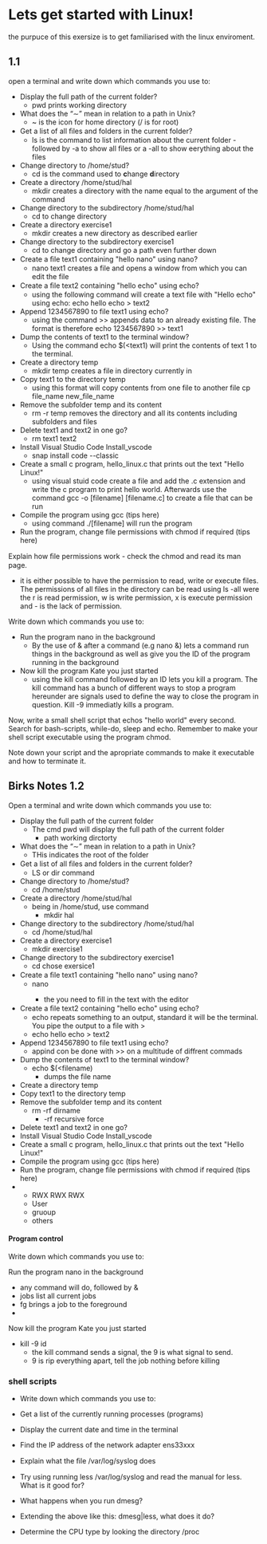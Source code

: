 # Lets get started with Linux!

the purpuce of this exersize is to get familiarised with the linux enviroment. 

## 1.1

open a terminal and write down which commands you use to:

- Display the full path of the current folder?
  - pwd prints working directory
- What does the “∼” mean in relation to a path in Unix?
  - ~ is the icon for home directory (/ is for root)
- Get a list of all ﬁles and folders in the current folder?
  - ls is the command to list information about the current folder - followed by -a to show all files or a -all to show eerything about the files
- Change directory to /home/stud?
  - cd is the command used to **c**hange **d**irectory  
- Create a directory /home/stud/hal
  - mkdir creates a directory with the name equal to the argument of the command
- Change directory to the subdirectory /home/stud/hal
  - cd to change directory
- Create a directory exercise1
  - mkdir creates a new directory as described earlier
- Change directory to the subdirectory exercise1
  - cd to change directory and go a path even further down
- Create a ﬁle text1 containing "hello nano" using nano?
  - nano text1 creates a file and opens a window from which you can edit the file
- Create a ﬁle text2 containing "hello echo" using echo?
  - using the following command will create a text file with "Hello echo" using echo: echo hello echo > text2
- Append 1234567890 to file text1 using echo?
  - using the command >> appends data to an already existing file. The format is therefore echo 1234567890 >> text1
- Dump the contents of text1 to the terminal window?
  - Using the command echo $(\<text1) will print the contents of text 1 to the terminal.
- Create a directory temp
  - mkdir temp creates a file in directory currently in 
- Copy text1 to the directory temp
  - using this format will copy contents from one file to another file cp file_name new_file_name 
- Remove the subfolder temp and its content
  - rm -r temp removes the directory and all its contents including subfolders and files
- Delete text1 and text2 in one go?
  - rm text1 text2
- Install Visual Studio Code Install_vscode
  - snap install code --classic
- Create a small c program, hello_linux.c that prints out the text "Hello Linux!"
  - using visual stuid code create a file and add the .c extension and write the c program to print hello world. Afterwards use the command gcc -o [filename] [filename.c] to create a file that can be run
- Compile the program using gcc (tips here)
  - using command ./[filename] will run the program 
- Run the program, change file permissions with chmod if required (tips here)

Explain how ﬁle permissions work - check the chmod and read its man page.

- it is either possible to have the permission to read, write or execute files. The permissions of all files in the directory can be read using ls -all were the r is read permission, w is write permission, x is execute permission and - is the lack of permission.

Write down which commands you use to:

- Run the program nano in the background
  - By the use of & after a command (e.g nano &) lets a command run things in the background as well as give you the ID of the program running in the background 
- Now kill the program Kate you just started
  - using the kill command followed by an ID lets you kill a program. The kill command has a bunch of different ways to stop a program hereunder are signals used to define the way to close the program in question. Kill -9 immediatly kills a program. 

Now, write a small shell script that echos "hello world" every second. Search for bash-scripts, while-do, sleep and echo. Remember to make your shell script executable using the program chmod.

Note down your script and the apropriate commands to make it executable and how to terminate it.

## Birks Notes 1.2

Open a terminal and write down which commands you use to:
- Display the full path of the current folder
  - The cmd pwd will display the full path of the current folder
    - path working dirctorty 
- What does the “∼” mean in relation to a path in Unix?
  - THis indicates the root of the folder
- Get a list of all ﬁles and folders in the current folder?
  - LS or dir command 
- Change directory to /home/stud?
  - cd /home/stud
- Create a directory /home/stud/hal
  - being in /home/stud, use command
    - mkdir hal
- Change directory to the subdirectory /home/stud/hal
  - cd /home/stud/hal
- Create a directory exercise1
  - mkdir exercise1
- Change directory to the subdirectory exercise1
  - cd <tap> chose exersice1
- Create a ﬁle text1 containing "hello nano" using nano?
  - nano <filename>
    - the you need to fill in the text with the editor
- Create a ﬁle text2 containing "hello echo" using echo?
  - echo repeats something to an output, standard it will be the terminal. You pipe the output to a file with > 
  - echo hello echo > text2
- Append 1234567890 to file text1 using echo?
  - appind con be done with >> on a multitude of diffrent commads
- Dump the contents of text1 to the terminal window?
  - echo $(<filename)
    - dumps the file name 
- Create a directory temp
- Copy text1 to the directory temp
- Remove the subfolder temp and its content
  - rm -rf dirname 
    - -rf recursive force 
- Delete text1 and text2 in one go?
- Install Visual Studio Code Install_vscode
- Create a small c program, hello_linux.c that prints out the text "Hello Linux!"
- Compile the program using gcc (tips here)
- Run the program, change file permissions with chmod if required (tips here)
- - RWX RWX RWX 
  - User
  - gruoup 
  - others

#### Program control
Write down which commands you use to:

Run the program nano in the background
- any command will do, followed by & 
- jobs list all current jobs 
- fg brings a job to the foreground 
- 
Now kill the program Kate you just started
- kill -9 id 
  - the kill command sends a signal, the 9 is what signal to send. 
  - 9 is rip everything apart, tell the job nothing before killing

### shell scripts 
- Write down which commands you use to:
  
- Get a list of the currently running processes (programs)
- Display the current date and time in the terminal
- Find the IP address of the network adapter ens33xxx
- Explain what the ﬁle /var/log/syslog does
- Try using running less /var/log/syslog and read the manual for less. What is it good for?
- What happens when you run dmesg?
- Extending the above like this: dmesg|less, what does it do?
- Determine the CPU type by looking the directory /proc


